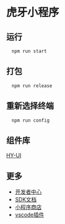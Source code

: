 # 虎牙小程序

## 运行
```
  npm run start
```

## 打包
```
  npm run release
```

## 重新选择终端
```
  npm run config
```

## 组件库
  [HY-UI](https://hd.huya.com/web/hy-ui-doc/)

## 更多
- [开发者中心](https://ext.huya.com/)
- [SDK文档](https://dev.huya.com/docs#/sdk/SDK%E6%96%87%E6%A1%A3)
- [小程序商店](https://appstore.huya.com/)
- [vscode插件](https://marketplace.visualstudio.com/items?itemName=mogewcy.hyextvscode)